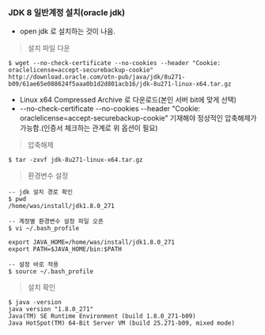 ### JDK 8 일반계정 설치(oracle jdk)

* open jdk 로 설치하는 것이 나음.

> 설치 파일 다운

```
$ wget --no-check-certificate --no-cookies --header "Cookie: oraclelicense=accept-securebackup-cookie" http://download.oracle.com/otn-pub/java/jdk/8u271-b09/61ae65e088624f5aaa0b1d2d801acb16/jdk-8u271-linux-x64.tar.gz
```

* Linux x64 Compressed Archive 로 다운로드(본인 서버 bit에 맞게 선택)
* --no-check-certificate --no-cookies --header "Cookie: oraclelicense=accept-securebackup-cookie" 기재해야 정상적인 압축해제가 가능함.(인증서 체크하는 관계로 위 옵션이 필요)

> 압축해제

```
$ tar -zxvf jdk-8u271-linux-x64.tar.gz
```

> 환경변수 설정

```
-- jdk 설치 경로 확인
$ pwd
/home/was/install/jdk1.8.0_271

-- 계정별 환경변수 설정 파일 오픈
$ vi ~/.bash_profile

export JAVA_HOME=/home/was/install/jdk1.8.0_271
export PATH=$JAVA_HOME/bin:$PATH

-- 설정 바로 적용
$ source ~/.bash_profile
```

> 설치 확인

```
$ java -version
java version "1.8.0_271"
Java(TM) SE Runtime Environment (build 1.8.0_271-b09)
Java HotSpot(TM) 64-Bit Server VM (build 25.271-b09, mixed mode)
```
